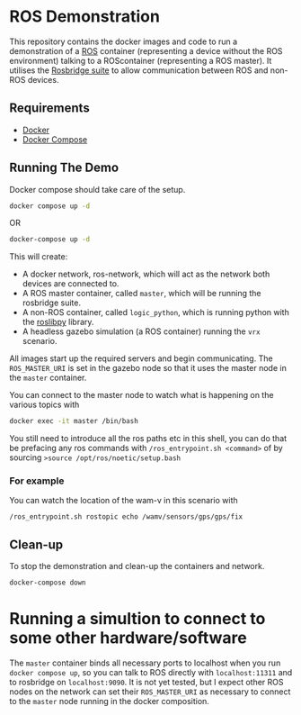 # ROS Demonstration

This repository contains the docker images and code to run a demonstration of a [ROS](http://wiki.ros.org) container (representing a device without the ROS environment) talking to a ROScontainer (representing a ROS master). It utilises the [Rosbridge suite]((http://wiki.ros.org/rosbridge_suite)) to allow communication between ROS and non-ROS devices. 

## Requirements
- [Docker](https://www.docker.com)
- [Docker Compose](https://docs.docker.com/compose/install/)

## Running The Demo

Docker compose should take care of the setup.
```bash
docker compose up -d
```
OR
```bash
docker-compose up -d
```

This will create:
- A docker network, ros-network, which will act as the network both devices are connected to.
- A ROS master container, called `master`, which will be running the rosbridge suite.
- A non-ROS container, called `logic_python`, which is running python with the [roslibpy](https://github.com/gramaziokohler/roslibpy) library.
- A headless gazebo simulation (a ROS container) running the `vrx` scenario.

All images start up the required servers and begin communicating.  The `ROS_MASTER_URI` is set in the gazebo node so that it uses the master node in the `master` container.

You can connect to the master node to watch what is happening on the various topics with

```bash
docker exec -it master /bin/bash
```
You still need to introduce all the ros paths etc in this shell, you can do that be prefacing any ros commands with `/ros_entrypoint.sh <command>` of by sourcing `>source /opt/ros/noetic/setup.bash`

### For example
You can watch the location of the wam-v in this scenario with

`/ros_entrypoint.sh rostopic echo /wamv/sensors/gps/gps/fix`

## Clean-up

To stop the demonstration and clean-up the containers and network.
```bash
docker-compose down
```

# Running a simultion to connect to some other hardware/software

The `master` container binds all necessary ports to localhost when you run `docker compose up`, so you can talk to ROS directly with `localhost:11311` and to rosbridge on `localhost:9090`.  It is not yet tested, but I expect other ROS nodes on the network can set their `ROS_MASTER_URI` as necessary to connect to the `master` node running in the docker composition.
